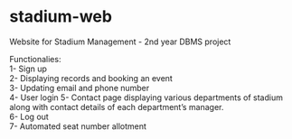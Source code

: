 # stadium-web
Website for Stadium Management - 2nd year DBMS project 


Functionalies:  
1- Sign up  
2- Displaying records and booking an event  
3- Updating email and phone number  
4- User login 
5- Contact page displaying various departments of stadium along with contact details of each department’s manager.  
6- Log out  
7- Automated seat number allotment  
